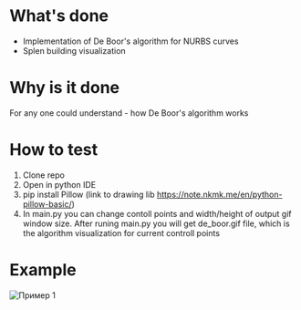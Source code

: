 # What's done
* Implementation of De Boor's algorithm for NURBS curves
* Splen building visualization
# Why is it done
For any one could understand - how De Boor's algorithm works
# How to test
1. Clone repo
2. Open in python IDE
3. pip install Pillow (link to drawing lib https://note.nkmk.me/en/python-pillow-basic/)
4. In main.py you can change contoll points and width/height of output gif window size. After runing main.py you will get de_boor.gif file, which is the algorithm visualization for current controll points  
# Example 
![Пример 1](de_boor.gif)
